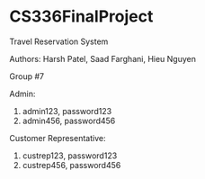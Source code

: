 # CS336FinalProject
Travel Reservation System

Authors: Harsh Patel, Saad Farghani, Hieu Nguyen

Group #7

Admin: 
1. admin123, password123
2. admin456, password456

Customer Representative:
1. custrep123, password123
2. custrep456, password456


